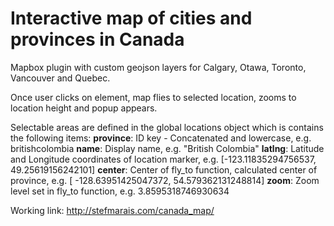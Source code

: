 # Interactive map of cities and provinces in Canada

Mapbox plugin with custom geojson layers for Calgary, Otawa, Toronto, Vancouver and Quebec.

Once user clicks on <a> element, map flies to selected location, zooms to location height and popup appears.

Selectable areas are defined in the global locations object which is contains the following items:
**province**: ID key - Concatenated and lowercase, e.g. britishcolombia
**name**: Display name, e.g. "British Colombia"
**latlng**: Latitude and Longitude coordinates of location marker, e.g. [-123.11835294756537, 49.25619156242101]
**center**: Center of fly_to function, calculated center of province, e.g. [ -128.63951425047372, 54.579362131248814]
**zoom**: Zoom level set in fly_to function, e.g. 3.8595318746930634


Working link:
http://stefmarais.com/canada_map/

